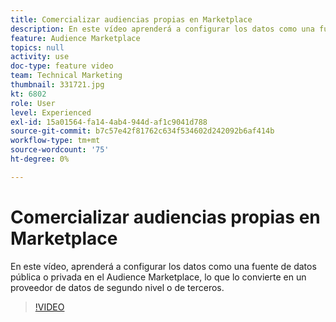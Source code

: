 ```yaml
---
title: Comercializar audiencias propias en Marketplace
description: En este vídeo aprenderá a configurar los datos como una fuente de datos pública o privada en el Audience Marketplace, lo que lo convierte en un proveedor de datos de segundo o tercer nivel.
feature: Audience Marketplace
topics: null
activity: use
doc-type: feature video
team: Technical Marketing
thumbnail: 331721.jpg
kt: 6802
role: User
level: Experienced
exl-id: 15a01564-fa14-4ab4-944d-af1c9041d788
source-git-commit: b7c57e42f81762c634f534602d242092b6af414b
workflow-type: tm+mt
source-wordcount: '75'
ht-degree: 0%

---
```


# Comercializar audiencias propias en Marketplace

En este vídeo, aprenderá a configurar los datos como una fuente de datos pública o privada en el Audience Marketplace, lo que lo convierte en un proveedor de datos de segundo nivel o de terceros.

>[!VIDEO](https://video.tv.adobe.com/v/331721/?quality=12&learn=on)
